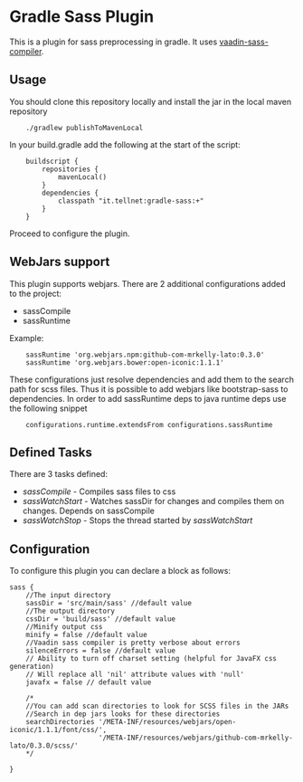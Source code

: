 # Gradle Sass Plugin

This is a plugin for sass preprocessing in gradle. It uses 
[vaadin-sass-compiler](https://github.com/vaadin/sass-compiler).

## Usage
You should clone this repository locally and install the jar in the local maven repository

        ./gradlew publishToMavenLocal
        
In your build.gradle add the following at the start of the script:

        buildscript {
            repositories {
                mavenLocal()
            }
            dependencies {
                classpath "it.tellnet:gradle-sass:+"
            }
        }
        
Proceed to configure the plugin.

## WebJars support
This plugin supports webjars. There are 2 additional configurations added to the project:

 * sassCompile
 * sassRuntime
 
Example:

        sassRuntime 'org.webjars.npm:github-com-mrkelly-lato:0.3.0'
        sassRuntime 'org.webjars.bower:open-iconic:1.1.1'
 
These configurations just resolve dependencies and add them to the search path for scss files.
Thus it is possible to add webjars like bootstrap-sass to dependencies. In order to add sassRuntime
deps to java runtime deps use the following snippet

        configurations.runtime.extendsFrom configurations.sassRuntime



## Defined Tasks

There are 3 tasks defined:

 * *sassCompile* - Compiles sass files to css
 * *sassWatchStart* - Watches sassDir for changes and compiles them on changes. Depends on sassCompile
 * *sassWatchStop* - Stops the thread started by *sassWatchStart*
 
 
## Configuration

To configure this plugin you can declare a block as follows:

    sass {
        //The input directory
        sassDir = 'src/main/sass' //default value
        //The output directory
        cssDir = 'build/sass' //default value
        //Minify output css
        minify = false //default value
        //Vaadin sass compiler is pretty verbose about errors
        silenceErrors = false //default value
        // Ability to turn off charset setting (helpful for JavaFX css generation)
        // Will replace all 'nil' attribute values with 'null'
        javafx = false // default value 
        
        /*
        //You can add scan directories to look for SCSS files in the JARs
        //Search in dep jars looks for these directories
        searchDirectories '/META-INF/resources/webjars/open-iconic/1.1.1/font/css/',
                          '/META-INF/resources/webjars/github-com-mrkelly-lato/0.3.0/scss/'
        */
        
    }